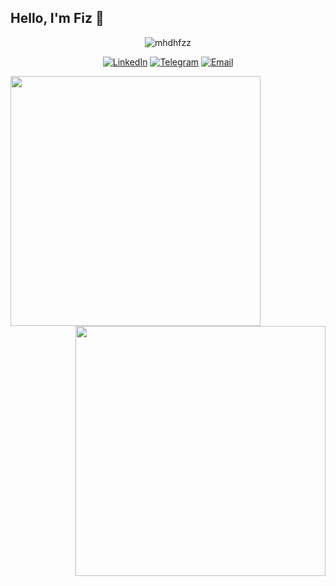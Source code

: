 <h2> Hello, I'm <b>Fiz</b> 👋</h2>

<p align="center"> <img src="https://komarev.com/ghpvc/?username=mhdhfzz&label=Profile%20views&color=0e75b6&style=flat" alt="mhdhfzz" /> </p>
<p align="center"> </p>

<p align="center">
  <a href="https://linkedin.com/in/mhdhfzz"><img src="https://img.shields.io/badge/LinkedIn-Profile-blue?logo=linkedin" alt="LinkedIn"></a>
  <a href="https://t.me/mhafiz_001"><img src="https://img.shields.io/badge/Telegram-Fiz-blue?logo=Telegram" alt="Telegram"></a>
  <a href="mailto:mhdhfz391@gmail.com"><img src="https://img.shields.io/badge/Email-Me-brightgreen?style=flat&logo=gmail" alt="Email"></a>
</p>


<img align='left' src="https://github-readme-stats.vercel.app/api?username=mhdhfzz&show_icons=true&theme=codeSTACKr" width="400">
<img align='right' src="https://github-readme-stats.vercel.app/api/top-langs/?username=mhdhfzz&show_icons=true&layout=compact&theme=codeSTACKr&hide=html,css" width="400">
<!--[tema readme stats] -->
<!--https://github.com/anuraghazra/github-readme-stats/blob/master/themes/README.md-->

<!--
**muhammad-hafizz/muhammad-hafizz** is a ✨ _special_ ✨ repository because its `README.md` (this file) appears on your GitHub profile.

Here are some ideas to get you started:

- 🔭 I’m currently working on ...
- 🌱 I’m currently learning ...
- 👯 I’m looking to collaborate on ...
- 🤔 I’m looking for help with ...
- 💬 Ask me about ...
- 📫 How to reach me: ...
- 😄 Pronouns: ...
- ⚡ Fun fact: ...
-->
